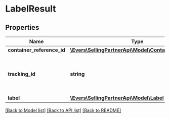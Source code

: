 # LabelResult

## Properties
Name | Type | Description | Notes
------------ | ------------- | ------------- | -------------
**container_reference_id** | [**\Evers\SellingPartnerApi\Model\ContainerReferenceId**](ContainerReferenceId.md) |  | [optional] 
**tracking_id** | **string** | The tracking identifier assigned to the container. | [optional] 
**label** | [**\Evers\SellingPartnerApi\Model\Label**](Label.md) |  | [optional] 

[[Back to Model list]](../README.md#documentation-for-models) [[Back to API list]](../README.md#documentation-for-api-endpoints) [[Back to README]](../README.md)



